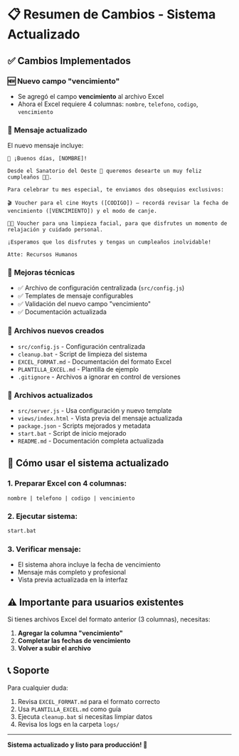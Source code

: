 # 📋 Resumen de Cambios - Sistema Actualizado

## ✅ Cambios Implementados

### 🆕 **Nuevo campo "vencimiento"**
- Se agregó el campo **vencimiento** al archivo Excel
- Ahora el Excel requiere 4 columnas: `nombre`, `telefono`, `codigo`, `vencimiento`

### 💬 **Mensaje actualizado**
El nuevo mensaje incluye:
```
🎉 ¡Buenos días, [NOMBRE]!

Desde el Sanatorio del Oeste 🏥 queremos desearte un muy feliz cumpleaños 🎉💐.

Para celebrar tu mes especial, te enviamos dos obsequios exclusivos:

🎬 Voucher para el cine Hoyts ([CODIGO]) – recordá revisar la fecha de vencimiento ([VENCIMIENTO]) y el modo de canje.

💆🏻 Voucher para una limpieza facial, para que disfrutes un momento de relajación y cuidado personal.

¡Esperamos que los disfrutes y tengas un cumpleaños inolvidable!

Atte: Recursos Humanos
```

### 🔧 **Mejoras técnicas**
- ✅ Archivo de configuración centralizada (`src/config.js`)
- ✅ Templates de mensaje configurables
- ✅ Validación del nuevo campo "vencimiento"
- ✅ Documentación actualizada

### 📁 **Archivos nuevos creados**
- `src/config.js` - Configuración centralizada
- `cleanup.bat` - Script de limpieza del sistema
- `EXCEL_FORMAT.md` - Documentación del formato Excel
- `PLANTILLA_EXCEL.md` - Plantilla de ejemplo
- `.gitignore` - Archivos a ignorar en control de versiones

### 📝 **Archivos actualizados**
- `src/server.js` - Usa configuración y nuevo template
- `views/index.html` - Vista previa del mensaje actualizada
- `package.json` - Scripts mejorados y metadata
- `start.bat` - Script de inicio mejorado
- `README.md` - Documentación completa actualizada

## 🚀 **Cómo usar el sistema actualizado**

### 1. Preparar Excel con 4 columnas:
```
nombre | telefono | codigo | vencimiento
```

### 2. Ejecutar sistema:
```bash
start.bat
```

### 3. Verificar mensaje:
- El sistema ahora incluye la fecha de vencimiento
- Mensaje más completo y profesional
- Vista previa actualizada en la interfaz

## ⚠️ **Importante para usuarios existentes**

Si tienes archivos Excel del formato anterior (3 columnas), necesitas:

1. **Agregar la columna "vencimiento"**
2. **Completar las fechas de vencimiento**
3. **Volver a subir el archivo**

## 📞 **Soporte**

Para cualquier duda:
1. Revisa `EXCEL_FORMAT.md` para el formato correcto
2. Usa `PLANTILLA_EXCEL.md` como guía
3. Ejecuta `cleanup.bat` si necesitas limpiar datos
4. Revisa los logs en la carpeta `logs/`

---

**Sistema actualizado y listo para producción! 🎉**
